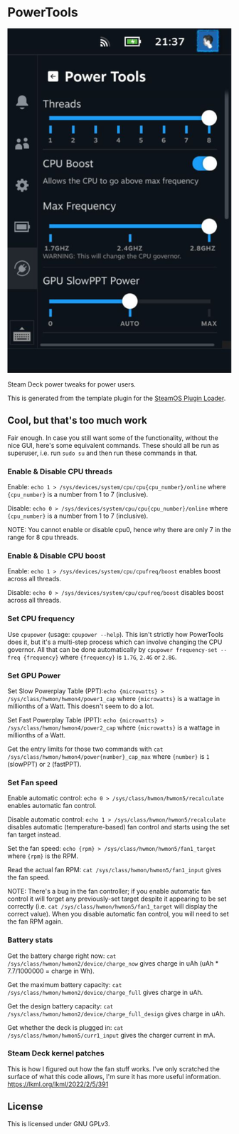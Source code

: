 # PowerTools

![plugin_demo](./extras/ui.png)

Steam Deck power tweaks for power users.

This is generated from the template plugin for the [SteamOS Plugin Loader](https://github.com/SteamDeckHomebrew/PluginLoader).

## Cool, but that's too much work

Fair enough.
In case you still want some of the functionality, without the nice GUI, here's some equivalent commands.
These should all be run as superuser, i.e. run `sudo su` and then run these commands in that.

### Enable & Disable CPU threads

Enable: `echo 1 > /sys/devices/system/cpu/cpu{cpu_number}/online` where `{cpu_number}` is a number from 1 to 7 (inclusive).

Disable: `echo 0 > /sys/devices/system/cpu/cpu{cpu_number}/online` where `{cpu_number}` is a number from 1 to 7 (inclusive).

NOTE: You cannot enable or disable cpu0, hence why there are only 7 in the range for 8 cpu threads.

### Enable & Disable CPU boost

Enable: `echo 1 > /sys/devices/system/cpu/cpufreq/boost` enables boost across all threads.

Disable: `echo 0 > /sys/devices/system/cpu/cpufreq/boost` disables boost across all threads.

### Set CPU frequency

Use `cpupower` (usage: `cpupower --help`).
This isn't strictly how PowerTools does it, but it's a multi-step process which can involve changing the CPU governor.
All that can be done automatically by `cpupower frequency-set --freq {frequency}` where `{frequency}` is `1.7G`, `2.4G` or `2.8G`.

### Set GPU Power

Set Slow Powerplay Table (PPT):`echo {microwatts} > /sys/class/hwmon/hwmon4/power1_cap` where `{microwatts}` is a wattage in millionths of a Watt. This doesn't seem to do a lot.

Set Fast Powerplay Table (PPT): `echo {microwatts} > /sys/class/hwmon/hwmon4/power2_cap` where `{microwatts}` is a wattage in millionths of a Watt.

Get the entry limits for those two commands with `cat /sys/class/hwmon/hwmon4/power{number}_cap_max` where `{number}` is `1` (slowPPT) or `2` (fastPPT).

### Set Fan speed

Enable automatic control: `echo 0 > /sys/class/hwmon/hwmon5/recalculate` enables automatic fan control.

Disable automatic control: `echo 1 > /sys/class/hwmon/hwmon5/recalculate` disables automatic (temperature-based) fan control and starts using the set fan target instead.

Set the fan speed: `echo {rpm} > /sys/class/hwmon/hwmon5/fan1_target` where `{rpm}` is the RPM.

Read the actual fan RPM: `cat /sys/class/hwmon/hwmon5/fan1_input` gives the fan speed.

NOTE: There's a bug in the fan controller; if you enable automatic fan control it will forget any previously-set target despite it appearing to be set correctly (i.e. `cat /sys/class/hwmon/hwmon5/fan1_target` will display the correct value).
When you disable automatic fan control, you will need to set the fan RPM again.

### Battery stats

Get the battery charge right now: `cat /sys/class/hwmon/hwmon2/device/charge_now` gives charge in uAh (uAh * 7.7/1000000 = charge in Wh).

Get the maximum battery capacity: `cat /sys/class/hwmon/hwmon2/device/charge_full` gives charge in uAh.

Get the design battery capacity: `cat /sys/class/hwmon/hwmon2/device/charge_full_design` gives charge in uAh.

Get whether the deck is plugged in: `cat /sys/class/hwmon/hwmon5/curr1_input` gives the charger current in mA.

### Steam Deck kernel patches

This is how I figured out how the fan stuff works.
I've only scratched the surface of what this code allows, I'm sure it has more useful information.
https://lkml.org/lkml/2022/2/5/391

## License

This is licensed under GNU GPLv3.
